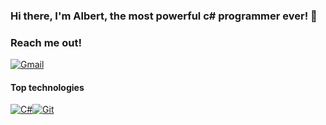 ### Hi there, I'm Albert, the most powerful c# programmer ever! 👋

### Reach me out!
[![Gmail](https://img.shields.io/badge/Gmail-333333?style=for-the-badge&logo=gmail&logoColor=red)](mailto:tolokonnikov.albert@gmail.com)

#### Top technologies 

[![C#](https://img.shields.io/badge/C%23-239120?style=for-the-badge&logo=c-sharp&logoColor=white)](#)[![Git](https://img.shields.io/badge/GIT-E44C30?style=for-the-badge&logo=git&logoColor=white)](#)
